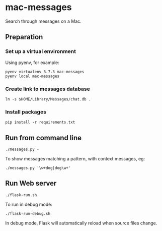 # mac-messages
Search through messages on a Mac.

## Preparation

### Set up a virtual environment

Using pyenv, for example:

    pyenv virtualenv 3.7.3 mac-messages
    pyenv local mac-messages

### Create link to messages database

    ln -s $HOME/Library/Messages/chat.db .

### Install packages

    pip install -r requirements.txt

## Run from command line

    ./messages.py -

To show messages matching a pattern, with context messages, eg:

    ./messages.py '\w+dog|dog\w+'

## Run Web server

    ./flask-run.sh

To run in debug mode:

    ./flask-run-debug.sh

In debug mode, Flask will automatically reload when source files change.
